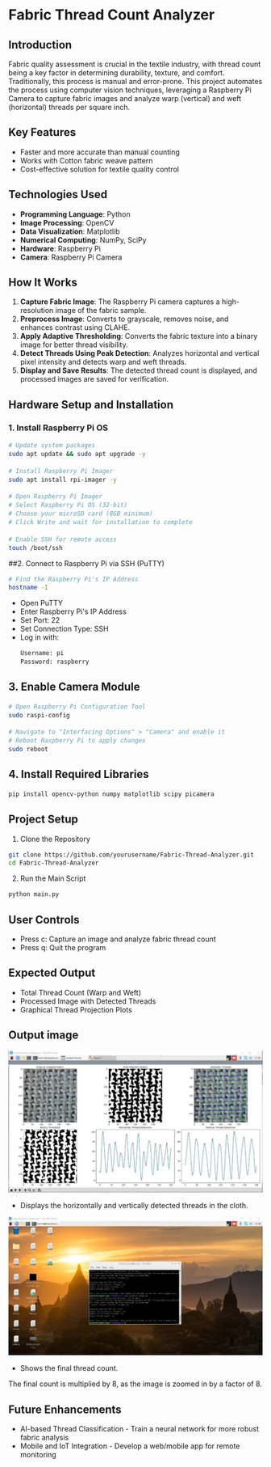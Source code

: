 # Fabric Thread Count Analyzer

## Introduction

Fabric quality assessment is crucial in the textile industry, with thread count being a key factor in determining durability, texture, and comfort. Traditionally, this process is manual and error-prone. This project automates the process using computer vision techniques, leveraging a Raspberry Pi Camera to capture fabric images and analyze warp (vertical) and weft (horizontal) threads per square inch.

## Key Features

- Faster and more accurate than manual counting
- Works with Cotton fabric weave pattern
- Cost-effective solution for textile quality control

## Technologies Used

- **Programming Language**: Python
- **Image Processing**: OpenCV
- **Data Visualization**: Matplotlib
- **Numerical Computing**: NumPy, SciPy
- **Hardware**: Raspberry Pi
- **Camera**: Raspberry Pi Camera

## How It Works

1. **Capture Fabric Image**: The Raspberry Pi camera captures a high-resolution image of the fabric sample.
2. **Preprocess Image**: Converts to grayscale, removes noise, and enhances contrast using CLAHE.
3. **Apply Adaptive Thresholding**: Converts the fabric texture into a binary image for better thread visibility.
4. **Detect Threads Using Peak Detection**: Analyzes horizontal and vertical pixel intensity and detects warp and weft threads.
5. **Display and Save Results**: The detected thread count is displayed, and processed images are saved for verification.

## Hardware Setup and Installation

### 1. Install Raspberry Pi OS

```bash
# Update system packages
sudo apt update && sudo apt upgrade -y

# Install Raspberry Pi Imager
sudo apt install rpi-imager -y

# Open Raspberry Pi Imager
# Select Raspberry Pi OS (32-bit)
# Choose your microSD card (8GB minimum)
# Click Write and wait for installation to complete

# Enable SSH for remote access
touch /boot/ssh
```
##2. Connect to Raspberry Pi via SSH (PuTTY)
```bash
# Find the Raspberry Pi's IP Address
hostname -I
```
- Open PuTTY
- Enter Raspberry Pi's IP Address
- Set Port: 22
- Set Connection Type: SSH
- Log in with:
  ```bash 
  Username: pi
  Password: raspberry
  ```

## 3. Enable Camera Module
```bash
# Open Raspberry Pi Configuration Tool
sudo raspi-config

# Navigate to "Interfacing Options" > "Camera" and enable it
# Reboot Raspberry Pi to apply changes
sudo reboot
```
## 4. Install Required Libraries
```bash
pip install opencv-python numpy matplotlib scipy picamera
```

## Project Setup
1. Clone the Repository
``` bash
git clone https://github.com/yourusername/Fabric-Thread-Analyzer.git
cd Fabric-Thread-Analyzer
```
2. Run the Main Script
```bash
python main.py
```
## User Controls

- Press c: Capture an image and analyze fabric thread count
- Press q: Quit the program

## Expected Output

- Total Thread Count (Warp and Weft)
- Processed Image with Detected Threads
- Graphical Thread Projection Plots


## Output image
![Alt Text](imagethread.png)

- Displays the horizontally and vertically detected threads in the cloth.

![Alt Text](image.png)

- Shows the final thread count.

The final count is multiplied by 8, as the image is zoomed in by a factor of 8.

## Future Enhancements
- AI-based Thread Classification - Train a neural network for more robust fabric analysis
- Mobile and IoT Integration - Develop a web/mobile app for remote monitoring
